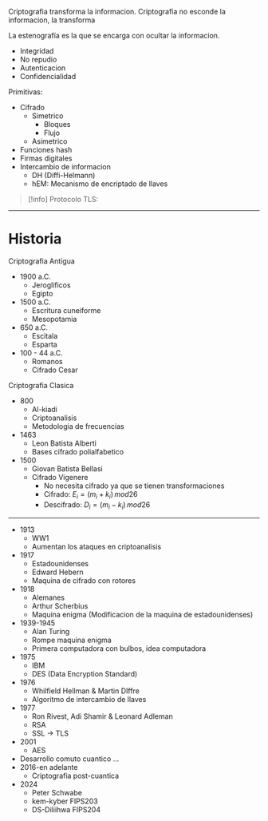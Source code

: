 Criptografia transforma la informacion. Criptografia no esconde la informacion, la transforma

La estenografía es la que se encarga con ocultar la informacion.


- Integridad
- No repudio
- Autenticacion
- Confidencialidad

Primitivas:
- Cifrado
	- Simetrico
		- Bloques
		- Flujo
	- Asimetrico
- Funciones hash
- Firmas digitales
- Intercambio de informacion
	- DH (Diffi-Helmann)
	- hEM: Mecanismo de encriptado de llaves

>[!info] Protocolo TLS: 

___
# Historia

Criptografia Antigua
- 1900 a.C.
	- Jeroglificos
	- Egipto
- 1500 a.C.
	- Escritura cuneiforme
	- Mesopotamia
- 650 a.C.
	- Escitala
	- Esparta
- 100 - 44 a.C.
	- Romanos
	- Cifrado Cesar

Criptografia Clasica
- 800
	- Al-kiadi
	- Criptoanalisis
	- Metodologia de frecuencias
- 1463
	- Leon Batista Alberti
	- Bases cifrado polialfabetico
- 1500
	- Giovan Batista Bellasi
	- Cifrado Vigenere
		- No necesita cifrado ya que se tienen transformaciones
		- Cifrado: $E_i=(m_i+k_i) \, mod 26$
		- Descifrado: $D_i=(m_i-k_i) \, mod 26$

___
- 1913
	- WW1
	- Aumentan los ataques en criptoanalisis
- 1917
	- Estadounidenses
	- Edward Hebern
	- Maquina de cifrado con rotores
- 1918
	- Alemanes
	- Arthur Scherbius
	- Maquina enigma (Modificacion de la maquina de estadounidenses)
- 1939-1945
	- Alan Turing
	- Rompe maquina enigma
	- Primera computadora con bulbos, idea computadora
- 1975
	- IBM
	- DES (Data Encryption Standard)
- 1976
	- Whilfield Hellman & Martin DIffre
	- Algoritmo de intercambio de llaves
- 1977
	- Ron Rivest, Adi Shamir & Leonard Adleman
	- RSA
	- SSL -> TLS
- 2001
	- AES
- Desarrollo comuto cuantico ...
- 2016-en adelante
	- Criptografia post-cuantica
- 2024
	- Peter Schwabe
	- kem-kyber FIPS203
	- DS-Diliihwa FIPS204